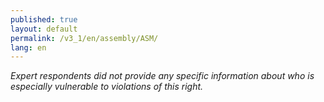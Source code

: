 ```yaml
---
published: true
layout: default
permalink: /v3_1/en/assembly/ASM/
lang: en
---
```

_Expert respondents did not provide any specific information about who is especially vulnerable to violations of this right._

